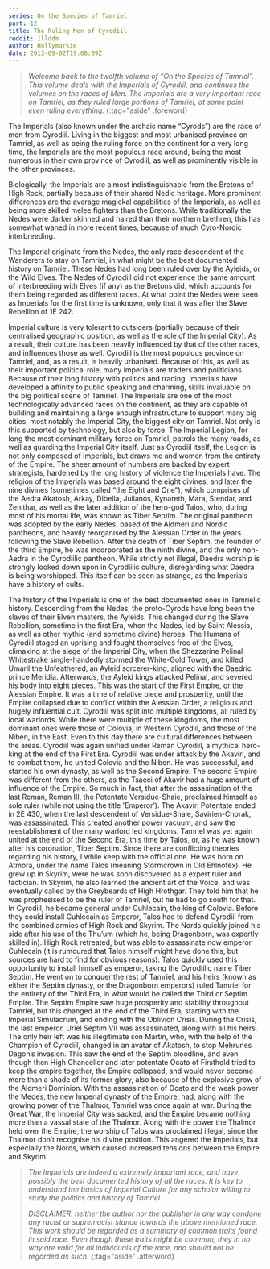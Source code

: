 ```yaml
---
series: On the Species of Tamriel
part: 12
title: The Ruling Men of Cyrodiil
reddit: 1llddm
author: Hollymarkie
date: 2013-09-02T19:08:09Z
---
```


> *Welcome back to the twelfth volume of “On the Species of Tamriel”. This*
> *volume deals with the Imperials of Cyrodiil, and continues the volumes on*
> *the races of Men. The Imperials are a very important race on Tamriel, as*
> *they ruled large portions of Tamriel, at some point even ruling everything.*
{:tag="aside" .foreword}

The Imperials (also known under the archaic name “Cyrods”) are the race of men
from Cyrodiil. Living in the biggest and most urbanised province on Tamriel, as
well as being the ruling force on the continent for a very long time, the
Imperials are the most populous race around, being the most numerous in their
own province of Cyrodiil, as well as prominently visible in the other provinces.

Biologically, the Imperials are almost indistinguishable from the Bretons of
High Rock, partially because of their shared Nedic heritage. More prominent
differences are the average magickal capabilities of the Imperials, as well as
being more skilled melee fighters than the Bretons. While traditionally the
Nedes were darker skinned and haired than their northern brethren, this has
somewhat waned in more recent times, because of much Cyro-Nordic interbreeding.

The Imperial originate from the Nedes, the only race descendent of the Wanderers
to stay on Tamriel, in what might be the best documented history on Tamriel.
These Nedes had long been ruled over by the Ayleids, or the Wild Elves. The
Nedes of Cyrodiil did not experience the same amount of interbreeding with Elves
(if any) as the Bretons did, which accounts for them being regarded as different
races. At what point the Nedes were seen as Imperials for the first time is
unknown, only that it was after the Slave Rebellion of 1E 242.

Imperial culture is very tolerant to outsiders (partially because of their
centralised geographic position, as well as the role of the Imperial City). As a
result, their culture has been heavily influenced by that of the other races,
and influences those as well. Cyrodiil is the most populous province on Tamriel,
and, as a result, is heavily urbanised. Because of this, as well as their
important political role, many Imperials are traders and politicians. Because of
their long history with politics and trading, Imperials have developed a
affinity to public speaking and charming, skills invaluable on the big political
scene of Tamriel. The Imperials are one of the most technologically advanced
races on the continent, as they are capable of building and maintaining a large
enough infrastructure to support many big cities, most notably the Imperial
City, the biggest city on Tamriel. Not only is this supported by technology, but
also by force. The Imperial Legion, for long the most dominant military force on
Tamriel, patrols the many roads, as well as guarding the Imperial City itself.
Just as Cyrodiil itself, the Legion is not only composed of Imperials, but draws
me and women from the entirety of the Empire. The sheer amount of numbers are
backed by expert strategists, hardened by the long history of violence the
Imperials have. The religion of the Imperials was based around the eight
divines, and later the nine divines (sometimes called “the Eight and One”),
which comprises of the Aedra Akatosh, Arkay, Dibella, Julianos, Kynareth, Mara,
Stendar, and Zenithar, as well as the later addition of the hero-god Talos, who,
during most of his mortal life, was known as Tiber Septim. The original pantheon
was adopted by the early Nedes, based of the Aldmeri and Nordic pantheons, and
heavily reorganised by the Alessian Order in the years following the Slave
Rebellion. After the death of Tiber Septim, the founder of the third Empire, he
was incorporated as the ninth divine, and the only non-Aedra in the Cyrodiilic
pantheon. While strictly not illegal, Daedra worship is strongly looked down
upon in Cyrodiilic culture, disregarding what Daedra is being worshipped. This
itself can be seen as strange, as the Imperials have a history of cults.

The history of the Imperials is one of the best documented ones in Tamrielic
history. Descending from the Nedes, the proto-Cyrods have long been the slaves
of their Elven masters, the Ayleids. This changed during the Slave Rebellion,
sometime in the first Era, when the Nedes, led by Saint Alessia, as well as
other mythic (and sometime divine) heroes. The Humans of Cyrodiil staged an
uprising and fought themselves free of the Elves, climaxing at the siege of the
Imperial City, when the Shezzarine Pelinal Whitestrake single-handedly stormed
the White-Gold Tower, and killed Umaril the Unfeathered, an Ayleid
sorcerer-king, aligned with the Daedric prince Meridia. Afterwards, the Ayleid
kings attacked Pelinal, and severed his body into eight pieces. This was the
start of the First Empire, or the Alessian Empire. It was a time of relative
piece and prosperity, until the Empire collapsed due to conflict within the
Alessian Order, a religious and hugely influential cult. Cyrodiil was split into
multiple kingdoms, all ruled by local warlords. While there were multiple of
these kingdoms, the most dominant ones were those of Colovia, in Western
Cyrodiil, and those of the Niben, in the East. Even to this day there are
cultural differences between the areas. Cyrodiil was again unified under Reman
Cyrodiil, a mythical hero-king at the end of the First Era. Cyrodiil was under
attack by the Akaviri, and to combat them, he united Colovia and the Niben. He
was successful, and started his own dynasty, as well as the Second Empire. The
second Empire was different from the others, as the Tsaeci of Akavir had a huge
amount of influence of the Empire. So much in fact, that after the assasination
of the last Reman, Reman III, the Potentate Versidue-Shaie, proclaimed himself
as sole ruler (while not using the title 'Emperor’). The Akaviri Potentate
ended in 2E 430, when the last descendent of Versidue-Shaie, Savirien-Chorak,
was assassinated. This created another power vacuum, and saw the reestablishment
of the many warlord led kingdoms. Tamriel was yet again united at the end of the
Second Era, this time by Talos, or, as he was known after his coronation, Tiber
Septim. Since there are conflicting theories regarding his history, I while keep
with the official one. He was born on Atmora, under the name Talos (meaning
Stormcrown in Old Ehlnofex). He grew up in Skyrim, were he was soon discovered
as a expert ruler and tactician. In Skyrim, he also learned the ancient art of
the Voice, and was eventually called by the Greybeards of High Hrothgar. They
told him that he was prophesised to be the ruler of Tamriel, but he had to go
south for that. In Cyrodiil, he became general under Cuhlecain, the king of
Colovia. Before they could install Cuhlecain as Emperor, Talos had to defend
Cyrodiil from the combined armies of High Rock and Skyrim. The Nords quickly
joined his side after his use of the Thu’um (which he, being Dragonborn, was
expertly skilled in). High Rock retreated, but was able to assassinate now
emperor Cuhlecain (it is rumoured that Talos himself might have done this, but
sources are hard to find for obvious reasons). Talos quickly used this
opportunity to install himself as emperor, taking the Cyrodiilic name Tiber
Septim. He went on to conquer the rest of Tamriel, and his heirs (known as
either the Septim dynasty, or the Dragonborn emperors) ruled Tamriel for the
entirety of the Third Era, in what would be called the Third or Septim Empire.
The Septim Empire saw huge prosperity and stability throughout Tamriel, but this
changed at the end of the Third Era, starting with the Imperial Simulacrum, and
ending with the Oblivion Crisis. During the Crisis, the last emperor, Uriel
Septim VII was assassinated, along with all his heirs. The only heir left was
his illegitimate son Martin, who, with the help of the Champion of Cyrodiil,
changed in an avatar of Akatosh, to stop Mehrunes Dagon’s invasion. This saw the
end of the Septim bloodline, and even though then High Chancellor and later
potentate Ocato of Firsthold tried to keep the empire together, the Empire
collapsed, and would never become more than a shade of its former glory, also
because of the explosive grow of the Aldmeri Dominion. With the assassination of
Ocato and the weak power the Medes, the new Imperial dynasty of the Empire, had,
along with the growing power of the Thalmor, Tamriel was once again at war.
During the Great War, the Imperial City was sacked, and the Empire became
nothing more than a vassal state of the Thalmor. Along with the power the
Thalmor held over the Empire, the worship of Talos was proclaimed illegal, since
the Thalmor don’t recognise his divine position. This angered the Imperials, but
especially the Nords, which caused increased tensions between the Empire and
Skyrim.

> *The Imperials are indeed a extremely important race, and have possibly the*
> *best documented history of all the races. It is key to understand the basics*
> *of Imperial Culture for any scholar willing to study the politics and*
> *history of Tamriel.*
>
> *DISCLAIMER: neither the author nor the publisher in any way condone any*
> *racist or supremacist stance towards the above mentioned race. This work*
> *should be regarded as a summary of common traits found in said race. Even*
> *though these traits might be common, they in no way are valid for all*
> *individuals of the race, and should not be regarded as such.*
{:tag="aside" .afterword}
